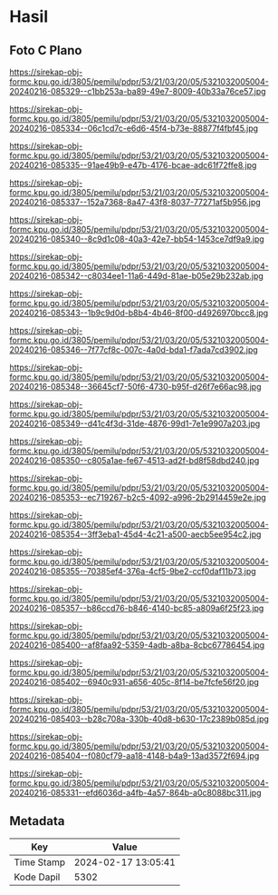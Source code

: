 # Hasil

## Foto C Plano

https://sirekap-obj-formc.kpu.go.id/3805/pemilu/pdpr/53/21/03/20/05/5321032005004-20240216-085329--c1bb253a-ba89-49e7-8009-40b33a76ce57.jpg

https://sirekap-obj-formc.kpu.go.id/3805/pemilu/pdpr/53/21/03/20/05/5321032005004-20240216-085334--06c1cd7c-e6d6-45f4-b73e-88877f4fbf45.jpg

https://sirekap-obj-formc.kpu.go.id/3805/pemilu/pdpr/53/21/03/20/05/5321032005004-20240216-085335--91ae49b9-e47b-4176-bcae-adc61f72ffe8.jpg

https://sirekap-obj-formc.kpu.go.id/3805/pemilu/pdpr/53/21/03/20/05/5321032005004-20240216-085337--152a7368-8a47-43f8-8037-77271af5b956.jpg

https://sirekap-obj-formc.kpu.go.id/3805/pemilu/pdpr/53/21/03/20/05/5321032005004-20240216-085340--8c9d1c08-40a3-42e7-bb54-1453ce7df9a9.jpg

https://sirekap-obj-formc.kpu.go.id/3805/pemilu/pdpr/53/21/03/20/05/5321032005004-20240216-085342--c8034ee1-11a6-449d-81ae-b05e29b232ab.jpg

https://sirekap-obj-formc.kpu.go.id/3805/pemilu/pdpr/53/21/03/20/05/5321032005004-20240216-085343--1b9c9d0d-b8b4-4b46-8f00-d4926970bcc8.jpg

https://sirekap-obj-formc.kpu.go.id/3805/pemilu/pdpr/53/21/03/20/05/5321032005004-20240216-085346--7f77cf8c-007c-4a0d-bda1-f7ada7cd3902.jpg

https://sirekap-obj-formc.kpu.go.id/3805/pemilu/pdpr/53/21/03/20/05/5321032005004-20240216-085348--36645cf7-50f6-4730-b95f-d26f7e66ac98.jpg

https://sirekap-obj-formc.kpu.go.id/3805/pemilu/pdpr/53/21/03/20/05/5321032005004-20240216-085349--d41c4f3d-31de-4876-99d1-7e1e9907a203.jpg

https://sirekap-obj-formc.kpu.go.id/3805/pemilu/pdpr/53/21/03/20/05/5321032005004-20240216-085350--c805a1ae-fe67-4513-ad2f-bd8f58dbd240.jpg

https://sirekap-obj-formc.kpu.go.id/3805/pemilu/pdpr/53/21/03/20/05/5321032005004-20240216-085353--ec719267-b2c5-4092-a996-2b2914459e2e.jpg

https://sirekap-obj-formc.kpu.go.id/3805/pemilu/pdpr/53/21/03/20/05/5321032005004-20240216-085354--3ff3eba1-45d4-4c21-a500-aecb5ee954c2.jpg

https://sirekap-obj-formc.kpu.go.id/3805/pemilu/pdpr/53/21/03/20/05/5321032005004-20240216-085355--70385ef4-376a-4cf5-9be2-ccf0daf11b73.jpg

https://sirekap-obj-formc.kpu.go.id/3805/pemilu/pdpr/53/21/03/20/05/5321032005004-20240216-085357--b86ccd76-b846-4140-bc85-a809a6f25f23.jpg

https://sirekap-obj-formc.kpu.go.id/3805/pemilu/pdpr/53/21/03/20/05/5321032005004-20240216-085400--af8faa92-5359-4adb-a8ba-8cbc67786454.jpg

https://sirekap-obj-formc.kpu.go.id/3805/pemilu/pdpr/53/21/03/20/05/5321032005004-20240216-085402--6940c931-a656-405c-8f14-be7fcfe56f20.jpg

https://sirekap-obj-formc.kpu.go.id/3805/pemilu/pdpr/53/21/03/20/05/5321032005004-20240216-085403--b28c708a-330b-40d8-b630-17c2389b085d.jpg

https://sirekap-obj-formc.kpu.go.id/3805/pemilu/pdpr/53/21/03/20/05/5321032005004-20240216-085404--f080cf79-aa18-4148-b4a9-13ad3572f694.jpg

https://sirekap-obj-formc.kpu.go.id/3805/pemilu/pdpr/53/21/03/20/05/5321032005004-20240216-085331--efd6036d-a4fb-4a57-864b-a0c8088bc311.jpg


## Metadata

| Key        | Value               |
| ---------- | ------------------- |
| Time Stamp | 2024-02-17 13:05:41 |
| Kode Dapil | 5302                |



